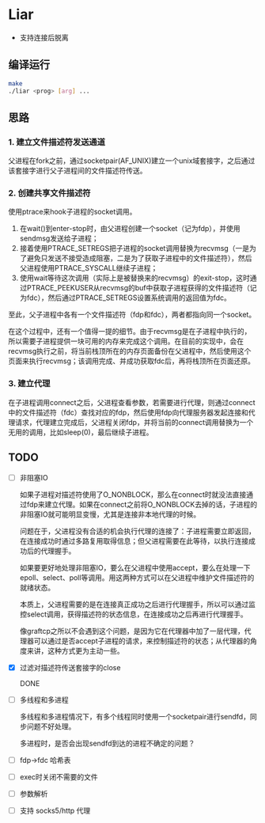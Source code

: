 # Liar

- 支持连接后脱离

## 编译运行

```bash
make
./liar <prog> [arg] ...
```

## 思路

### 1. 建立文件描述符发送通道

父进程在fork之前，通过socketpair(AF_UNIX)建立一个unix域套接字，之后通过该套接字进行父子进程间的文件描述符传送。

### 2. 创建共享文件描述符

使用ptrace来hook子进程的socket调用。

1. 在wait()到enter-stop时，由父进程创建一个socket（记为fdp），并使用sendmsg发送给子进程；
2. 接着使用PTRACE_SETREGS把子进程的socket调用替换为recvmsg（一是为了避免只发送不接受造成阻塞，二是为了获取子进程中的文件描述符），然后父进程使用PTRACE_SYSCALL继续子进程；
3. 使用wait等待这次调用（实际上是被替换来的recvmsg）的exit-stop，这时通过PTRACE_PEEKUSER从recvmsg的buf中获取子进程获得的文件描述符（记为fdc），然后通过PTRACE_SETREGS设置系统调用的返回值为fdc。

至此，父子进程中各有一个文件描述符（fdp和fdc），两者都指向同一个socket。

在这个过程中，还有一个值得一提的细节。由于recvmsg是在子进程中执行的，所以需要子进程提供一块可用的内存来完成这个调用。在目前的实现中，会在recvmsg执行之前，将当前栈顶所在的内存页面备份在父进程中，然后使用这个页面来执行recvmsg；该调用完成、并成功获取fdc后，再将栈顶所在页面还原。

### 3. 建立代理

在子进程调用connect之后，父进程查看参数，若需要进行代理，则通过connect中的文件描述符（fdc）查找对应的fdp，然后使用fdp向代理服务器发起连接和代理请求，代理建立完成后，父进程关闭fdp，并将当前的connect调用替换为一个无用的调用，比如sleep(0)，最后继续子进程。

## TODO

- [ ] 非阻塞IO

  如果子进程对描述符使用了O_NONBLOCK，那么在connect时就没法直接通过fdp来建立代理。如果在connect之前将O_NONBLOCK去掉的话，子进程的非阻塞IO就可能明显变慢，尤其是连接非本地代理的时候。
  
  问题在于，父进程没有合适的机会执行代理的连接了：子进程需要立即返回，在连接成功时通过多路复用取得信息；但父进程需要在此等待，以执行连接成功后的代理握手。
  
  如果要更好地处理非阻塞IO，要么在父进程中使用accept，要么在处理一下epoll、select、poll等调用。用这两种方式可以在父进程中维护文件描述符的就绪状态。
  
  本质上，父进程需要的是在连接真正成功之后进行代理握手，所以可以通过监控select调用，获得描述符的状态信息，在连接成功之后再进行代理握手。
  
  像graftcp之所以不会遇到这个问题，是因为它在代理器中加了一层代理，代理器可以通过是否accept子进程的请求，来控制描述符的状态；从代理器的角度来讲，这种方式更为主动一些。

- [x] 过滤对描述符传送套接字的close

  DONE

- [ ] 多线程和多进程

  多线程和多进程情况下，有多个线程同时使用一个socketpair进行sendfd，同步问题不好处理。
  
  多进程时，是否会出现sendfd到达的进程不确定的问题？

- [ ] fdp->fdc 哈希表

- [ ] exec时关闭不需要的文件

- [ ] 参数解析

- [ ] 支持 socks5/http 代理

